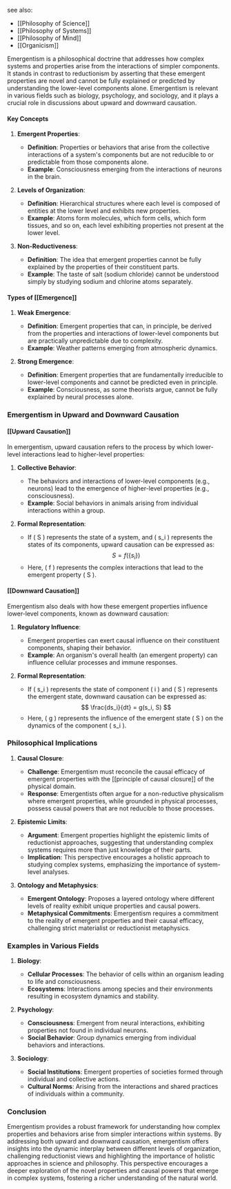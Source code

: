 see also:
- [[Philosophy of Science]]
- [[Philosophy of Systems]]
- [[Philosophy of Mind]]
- [[Organicism]]

Emergentism is a philosophical doctrine that addresses how complex systems and properties arise from the interactions of simpler components. It stands in contrast to reductionism by asserting that these emergent properties are novel and cannot be fully explained or predicted by understanding the lower-level components alone. Emergentism is relevant in various fields such as biology, psychology, and sociology, and it plays a crucial role in discussions about upward and downward causation.

#### Key Concepts

1. **Emergent Properties**:
   - **Definition**: Properties or behaviors that arise from the collective interactions of a system's components but are not reducible to or predictable from those components alone.
   - **Example**: Consciousness emerging from the interactions of neurons in the brain.

2. **Levels of Organization**:
   - **Definition**: Hierarchical structures where each level is composed of entities at the lower level and exhibits new properties.
   - **Example**: Atoms form molecules, which form cells, which form tissues, and so on, each level exhibiting properties not present at the lower level.

3. **Non-Reductiveness**:
   - **Definition**: The idea that emergent properties cannot be fully explained by the properties of their constituent parts.
   - **Example**: The taste of salt (sodium chloride) cannot be understood simply by studying sodium and chlorine atoms separately.

#### Types of [[Emergence]]

1. **Weak Emergence**:
   - **Definition**: Emergent properties that can, in principle, be derived from the properties and interactions of lower-level components but are practically unpredictable due to complexity.
   - **Example**: Weather patterns emerging from atmospheric dynamics.

2. **Strong Emergence**:
   - **Definition**: Emergent properties that are fundamentally irreducible to lower-level components and cannot be predicted even in principle.
   - **Example**: Consciousness, as some theorists argue, cannot be fully explained by neural processes alone.

### Emergentism in Upward and Downward Causation

#### [[Upward Causation]]

In emergentism, upward causation refers to the process by which lower-level interactions lead to higher-level properties:

1. **Collective Behavior**:
   - The behaviors and interactions of lower-level components (e.g., neurons) lead to the emergence of higher-level properties (e.g., consciousness).
   - **Example**: Social behaviors in animals arising from individual interactions within a group.

2. **Formal Representation**:
   - If \( S \) represents the state of a system, and \( s_i \) represents the states of its components, upward causation can be expressed as:
     $$
     S = f(\{s_i\})
     $$
   - Here, \( f \) represents the complex interactions that lead to the emergent property \( S \).

#### [[Downward Causation]]

Emergentism also deals with how these emergent properties influence lower-level components, known as downward causation:

1. **Regulatory Influence**:
   - Emergent properties can exert causal influence on their constituent components, shaping their behavior.
   - **Example**: An organism's overall health (an emergent property) can influence cellular processes and immune responses.

2. **Formal Representation**:
   - If \( s_i \) represents the state of component \( i \) and \( S \) represents the emergent state, downward causation can be expressed as:
     $$
     \frac{ds_i}{dt} = g(s_i, S)
     $$
   - Here, \( g \) represents the influence of the emergent state \( S \) on the dynamics of the component \( s_i \).

### Philosophical Implications

1. **Causal Closure**:
   - **Challenge**: Emergentism must reconcile the causal efficacy of emergent properties with the [[principle of causal closure]] of the physical domain.
   - **Response**: Emergentists often argue for a non-reductive physicalism where emergent properties, while grounded in physical processes, possess causal powers that are not reducible to those processes.

2. **Epistemic Limits**:
   - **Argument**: Emergent properties highlight the epistemic limits of reductionist approaches, suggesting that understanding complex systems requires more than just knowledge of their parts.
   - **Implication**: This perspective encourages a holistic approach to studying complex systems, emphasizing the importance of system-level analyses.

3. **Ontology and Metaphysics**:
   - **Emergent Ontology**: Proposes a layered ontology where different levels of reality exhibit unique properties and causal powers.
   - **Metaphysical Commitments**: Emergentism requires a commitment to the reality of emergent properties and their causal efficacy, challenging strict materialist or reductionist metaphysics.

### Examples in Various Fields

1. **Biology**:
   - **Cellular Processes**: The behavior of cells within an organism leading to life and consciousness.
   - **Ecosystems**: Interactions among species and their environments resulting in ecosystem dynamics and stability.

2. **Psychology**:
   - **Consciousness**: Emergent from neural interactions, exhibiting properties not found in individual neurons.
   - **Social Behavior**: Group dynamics emerging from individual behaviors and interactions.

3. **Sociology**:
   - **Social Institutions**: Emergent properties of societies formed through individual and collective actions.
   - **Cultural Norms**: Arising from the interactions and shared practices of individuals within a community.

### Conclusion

Emergentism provides a robust framework for understanding how complex properties and behaviors arise from simpler interactions within systems. By addressing both upward and downward causation, emergentism offers insights into the dynamic interplay between different levels of organization, challenging reductionist views and highlighting the importance of holistic approaches in science and philosophy. This perspective encourages a deeper exploration of the novel properties and causal powers that emerge in complex systems, fostering a richer understanding of the natural world.